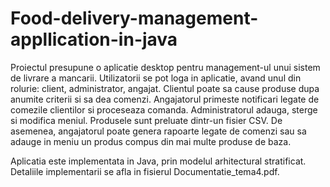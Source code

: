 # Food-delivery-management-appllication-in-java

Proiectul presupune o aplicatie desktop pentru management-ul unui sistem de livrare a mancarii. Utilizatorii se pot loga in aplicatie, avand unul din rolurie: client, administrator, angajat.
Clientul poate sa cause produse dupa anumite criterii si sa dea comenzi. Angajatorul primeste notificari legate de comezile clientilor si proceseaza comanda. Administratorul adauga, sterge si modifica meniul. Produsele sunt preluate dintr-un fisier CSV. De asemenea, angajatorul poate genera rapoarte legate de comenzi sau sa adauge in meniu un produs compus din mai multe produse de baza.

Aplicatia este implementata in Java, prin modelul arhitectural stratificat. Detaliile implementarii se afla in fisierul Documentatie_tema4.pdf.
